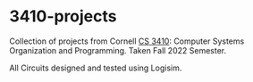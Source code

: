 # 3410-projects

Collection of projects from Cornell [CS 3410](https://courses.cornell.edu/preview_course_nopop.php?catoid=52&coid=925818): Computer Systems Organization and Programming. Taken Fall 2022 Semester.

All Circuits designed and tested using Logisim.
